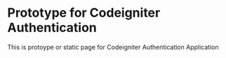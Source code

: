 # Prototype for Codeigniter Authentication

This is protoype or static page for Codeigniter Authentication Application
